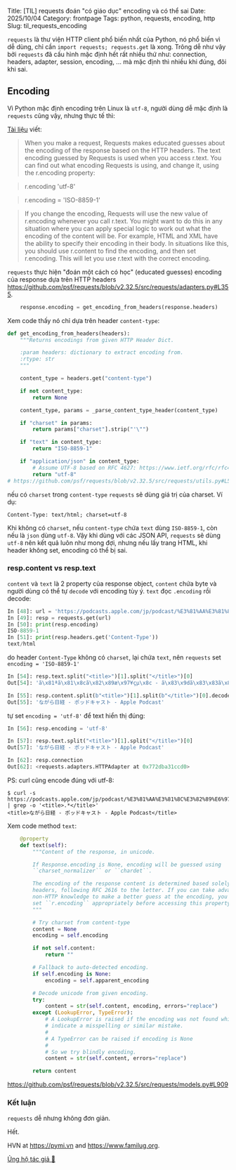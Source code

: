 Title: [TIL] requests đoán "có giáo dục" encoding và có thể sai
Date: 2025/10/04
Category: frontpage
Tags: python, requests, encoding, http
Slug: til_requests_encoding

`requests` là thư viện HTTP client phổ biến nhất của Python, nó phổ biến vì dễ dùng, chỉ cần `import requests; requests.get` là xong.
Trông dễ như vậy bởi `requests` đã cấu hình mặc định hết rất nhiều thứ như: connection, headers, adapter, session, encoding, ... mà mặc định thì nhiều khi đúng, đôi khi sai.

## Encoding
Vì Python mặc định encoding trên Linux là `utf-8`, người dùng dễ mặc định là `requests` cũng vậy, nhưng thực tế thì:

[Tài liệu](https://github.com/psf/requests/blob/v2.32.5/docs/user/quickstart.rst?plain=1#L84-L121) viết:

> When you make a request, Requests makes educated guesses about the encoding of the response based on the HTTP headers. The text encoding guessed by Requests is used when you access r.text. You can find out what encoding Requests is using, and change it, using the r.encoding property:

> r.encoding
> 'utf-8'

> r.encoding = 'ISO-8859-1'

> If you change the encoding, Requests will use the new value of r.encoding whenever you call r.text. You might want to do this in any situation where you can apply special logic to work out what the encoding of the content will be. For example, HTML and XML have the ability to specify their encoding in their body. In situations like this, you should use r.content to find the encoding, and then set r.encoding. This will let you use r.text with the correct encoding.

`requests` thực hiện "đoán một cách có học" (educated guesses) encoding của response dựa trên HTTP headers <https://github.com/psf/requests/blob/v2.32.5/src/requests/adapters.py#L355>.
```py
    response.encoding = get_encoding_from_headers(response.headers)
```

Xem code thấy nó chỉ dựa trên header `content-type`:
```py
def get_encoding_from_headers(headers):
    """Returns encodings from given HTTP Header Dict.

    :param headers: dictionary to extract encoding from.
    :rtype: str
    """

    content_type = headers.get("content-type")

    if not content_type:
        return None

    content_type, params = _parse_content_type_header(content_type)

    if "charset" in params:
        return params["charset"].strip("'\"")

    if "text" in content_type:
        return "ISO-8859-1"

    if "application/json" in content_type:
        # Assume UTF-8 based on RFC 4627: https://www.ietf.org/rfc/rfc4627.txt since the charset was unset
        return "utf-8"
# https://github.com/psf/requests/blob/v2.32.5/src/requests/utils.py#L529-L551
```
nếu có `charset` trong `content-type` `requests` sẽ dùng giá trị của charset. Ví dụ:

```
Content-Type: text/html; charset=utf-8
```
Khi không có `charset`, nếu `content-type` chứa `text` dùng `ISO-8859-1`, còn nếu là `json` dùng `utf-8`.
Vậy khi dùng với các JSON API, `requests` sẽ dùng `utf-8` nên kết quả luôn như mong đợi, nhưng nếu lấy trang HTML, khi header không set, encoding có thể bị sai.

### resp.content vs resp.text
`content` và `text` là 2 property của response object, `content` chứa byte và người dùng có thể tự `decode` với encoding tùy ý.
`text` đọc `.encoding` rồi decode:

```py
In [48]: url = 'https://podcasts.apple.com/jp/podcast/%E3%81%AA%E3%81%8C%E3%82%89%E6%97%A5%E7%B5%8C/id1627014612'
In [49]: resp = requests.get(url)
In [50]: print(resp.encoding)
ISO-8859-1
In [51]: print(resp.headers.get('Content-Type'))
text/html
```
do header `Content-Type` không có `charset`, lại chứa `text`, nên `requests` set `encoding = 'ISO-8859-1'`

```py
In [54]: resp.text.split("<title>")[1].split("</title>")[0]
Out[54]: 'ã\x81ªã\x81\x8cã\x82\x89æ\x97¥çµ\x8c - ã\x83\x9dã\x83\x83ã\x83\x89ã\x82\xadã\x83£ã\x82¹ã\x83\x88 - Apple Podcast'

In [55]: resp.content.split(b"<title>")[1].split(b"</title>")[0].decode("utf-8")
Out[55]: 'ながら日経 - ポッドキャスト - Apple Podcast'
```

tự set `encoding = 'utf-8'` để text hiển thị đúng:
```py
In [56]: resp.encoding = 'utf-8'

In [57]: resp.text.split("<title>")[1].split("</title>")[0]
Out[57]: 'ながら日経 - ポッドキャスト - Apple Podcast'

In [62]: resp.connection
Out[62]: <requests.adapters.HTTPAdapter at 0x772dba31ccd0>
```

PS: curl cũng encode đúng với utf-8:
```
$ curl -s https://podcasts.apple.com/jp/podcast/%E3%81%AA%E3%81%8C%E3%82%89%E6%97%A5%E7%B5%8C/id1627014612 | grep -o '<title>.*</title>'
<title>ながら日経 - ポッドキャスト - Apple Podcast</title>
```

Xem code method `text`:

```py
    @property
    def text(self):
        """Content of the response, in unicode.

        If Response.encoding is None, encoding will be guessed using
        ``charset_normalizer`` or ``chardet``.

        The encoding of the response content is determined based solely on HTTP
        headers, following RFC 2616 to the letter. If you can take advantage of
        non-HTTP knowledge to make a better guess at the encoding, you should
        set ``r.encoding`` appropriately before accessing this property.
        """

        # Try charset from content-type
        content = None
        encoding = self.encoding

        if not self.content:
            return ""

        # Fallback to auto-detected encoding.
        if self.encoding is None:
            encoding = self.apparent_encoding

        # Decode unicode from given encoding.
        try:
            content = str(self.content, encoding, errors="replace")
        except (LookupError, TypeError):
            # A LookupError is raised if the encoding was not found which could
            # indicate a misspelling or similar mistake.
            #
            # A TypeError can be raised if encoding is None
            #
            # So we try blindly encoding.
            content = str(self.content, errors="replace")

        return content
```
<https://github.com/psf/requests/blob/v2.32.5/src/requests/models.py#L909>

### Kết luận
`requests` dễ nhưng không đơn giản.

Hết.

HVN at <https://pymi.vn> and <https://www.familug.org>.

[Ủng hộ tác giả 🍺](https://www.familug.org/p/ung-ho.html)
